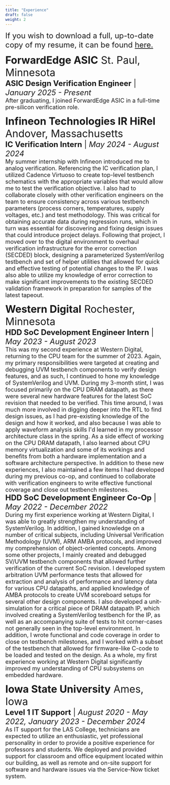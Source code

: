 ```yaml
---
title: "Experience"
draft: false
weight: 2
---
```


<p style="text-align:left">
	<font size = 5> If you wish to download a full, up-to-date copy of my resume, it can be found <a href="https://iowastate-my.sharepoint.com/:b:/g/personal/tonyman2_iastate_edu/EYnFgT_lwwdLonyrvgI2-IIBcS85r65MCaC_lirVMNiKJw?e=fPbr5L">here.</a></font>
</p>

<p style="text-align:left">
	<font size=6><strong>ForwardEdge ASIC</strong> St. Paul, Minnesota</font><br>
	<font size=5><strong>ASIC Design Verification Engineer</strong> | <em>January 2025 - Present</em></font><br>
	<font size=4>After graduating, I joined ForwardEdge ASIC in a full-time pre-silicon verification role.</font><br>
</p>

<p style="text-align:left">
	<font size=6><strong>Infineon Technologies IR HiRel</strong> Andover, Massachusetts</font><br>
	<font size=5><strong>IC Verification Intern</strong> | <em>May 2024 - August 2024</em></font><br>
	<font size=4>My summer internship with Infineon introduced me to analog verification. Referencing the IC verification plan, I utilized Cadence Virtuoso to create top-level testbench schematics with the appropriate variables that would allow me to test the verification objective. I also had to collaborate closely with other verification engineers on the team to ensure consistency across various testbench parameters (process corners, temperatures, supply voltages, etc.) and test methodology. This was critical for obtaining accurate data during regression runs, which in turn was essential for discovering and fixing design issues that could introduce project delays. Following that project, I moved over to the digital environment to overhaul verification infrastructure for the error correction (SECDED) block, designing a parameterized SystemVerilog testbench and set of helper utilities that allowed for quick and effective testing of potential changes to the IP. I was also able to utilize my knowledge of error correction to make significant improvements to the existing SECDED validation framework in preparation for samples of the latest tapeout.</font><br>
</p>

<p style="text-align:left">
	<font size=6><strong>Western Digital</strong> Rochester, Minnesota</font><br>
	<font size=5><strong>HDD SoC Development Engineer Intern</strong> | <em>May 2023 - August 2023</em></font><br>
	<font size=4>This was my second experience at Western Digital, returning to the CPU team for the summer of 2023. Again, my primary responsibilities were targeted at creating and debugging UVM testbench components to verify design features, and as such, I continued to hone my knowledge of SystemVerilog and UVM. 
	During my 3-month stint, I was focused primarily on the CPU DRAM datapath, as there were several new hardware features for the latest SoC revision that needed to be verified. 
	This time around, I was much more involved in digging deeper into the RTL to find design issues, as I had pre-existing knowledge of the design and how it worked, and also because I was able to apply waveform analysis skills I'd learned in my processor architecture class in the spring. 
	As a side effect of working on the CPU DRAM datapath, I also learned about CPU memory virtualization and some of its workings and benefits from both a hardware implementation and a software architecture perspective. 
	In addition to these new experiences, I also maintained a few items I had developed during my previous co-op, and continued to collaborate with verification engineers to write effective functional coverage and close out testbench milestones.</font><br>
	<font size=5><strong>HDD SoC Development Engineer Co-Op</strong> | <em>May 2022 - December 2022</em></font><br>
	<font size=4>During my first experience working at Western Digital, I was able to greatly strengthen my understanding of SystemVerilog. In addition, I gained knowledge on a number of critical subjects,
	including Universal Verification Methodology (UVM), ARM AMBA protocols, and improved my comprehension of object-oriented concepts. Among some other projects, I mainly created and debugged SV/UVM testbench components that allowed further
	verification of the current SoC revision. I developed system arbitration UVM performance tests that allowed for extraction and analysis of performance and latency data for various CPU datapaths, and applied knowledge of AMBA protocols
	to create UVM scoreboard setups for several other design components. I also developed a unit-simulation for a critical piece of DRAM datapath IP, which involved creating a SystemVerilog testbench for the IP, as well as an accompanying suite
	of tests to hit corner-cases not generally seen in the top-level environment.  In addition, I wrote functional and code coverage in order to close on testbench milestones, and I worked with a subset of the testbench that allowed for firmware-like C-code to be loaded and tested on the design.
	As a whole, my first experience working at Western Digital significantly improved my understanding of CPU subsystems on embedded hardware.</font>
</p>

<p style="text-align:left">
	<font size=6><strong>Iowa State University</strong> Ames, Iowa</font><br>
	<font size=5><strong>Level 1 IT Support</strong> | <em>August 2020 - May 2022, January 2023 - December 2024</em></font><br>
	<font size=4>As IT support for the LAS College, technicians are expected to utilize an enthusiastic, yet professional personality in order to
	provide a positive experience for professors and students. We deployed and provided support for classroom and office equipment located within our
	building, as well as remote and on-site support for software and hardware issues via the Service-Now ticket system.</font>
</p>

